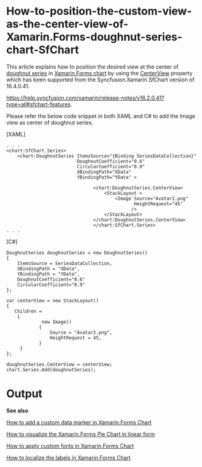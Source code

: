 # How-to-position-the-custom-view-as-the-center-view-of-Xamarin.Forms-doughnut-series-chart-SfChart

This article explains how to position the desired view at the center of [doughnut series](https://help.syncfusion.com/cr/xamarin/Syncfusion.SfChart.XForms.DoughnutSeries.html) in [Xamarin.Forms chart](https://help.syncfusion.com/cr/xamarin/Syncfusion.SfChart.XForms.SfChart.html) by using the [CenterView](https://help.syncfusion.com/cr/xamarin/Syncfusion.SfChart.XForms.DoughnutSeries.html#Syncfusion_SfChart_XForms_DoughnutSeries_CenterView) property which has been supported from the Syncfusion.Xamarin.SfChart version of 16.4.0.41.

https://help.syncfusion.com/xamarin/release-notes/v16.2.0.41?type=all#sfchart-features.

Please refer the below code snippet in both XAML and C# to add the Image view as center of doughnut series.

[XAML]

```
. . .
<chart:SfChart.Series>
    <chart:DoughnutSeries ItemsSource="{Binding SeriesDataCollection}" 
                          DoughnutCoefficient="0.6" 
                          CircularCoefficient="0.9"
                          XBindingPath="XData" 
                          YBindingPath="YData" >

                                <chart:DoughnutSeries.CenterView>
                                    <StackLayout >
                                        <Image Source="Avatar2.png" 
                                               HeightRequest="45"
                                              />
                                    </StackLayout>
                                </chart:DoughnutSeries.CenterView>
                                </chart:SfChart.Series>
. . .
```
[C#]
```
DoughnutSeries doughnutSeries = new DoughnutSeries()
{
    ItemsSource = SeriesDataCollection,
    XBindingPath = "XData",
    YBindingPath = "YData",
    DoughnutCoefficient="0.6" 
    CircularCoefficient="0.9"
};

var centerView = new StackLayout()
{
   Children =
    {
             new Image()
            {
                Source = "Avatar2.png",
                HeightRequest = 45,
            }
     }
};

doughnutSeries.CenterView = centerView;
chart.Series.Add(doughnutSeries);
```
# Output
 

**See also**

[How to add a custom data marker in Xamarin.Forms Chart](https://www.syncfusion.com/kb/10922/how-to-add-a-custom-data-marker-in-xamarin-forms-chart)

[How to visualize the Xamarin.Forms Pie Chart in linear form](https://www.syncfusion.com/kb/11285/how-to-visualize-the-xamarin-forms-pie-chart-in-linear-form)

[How to apply custom fonts in Xamarin.Forms Chart](https://www.syncfusion.com/kb/9388/how-to-apply-custom-fonts-in-xamarin-forms-chart)

[How to localize the labels in Xamarin.Forms Chart](https://www.syncfusion.com/kb/9415/how-to-localize-the-labels-in-xamarin-forms-chart)


